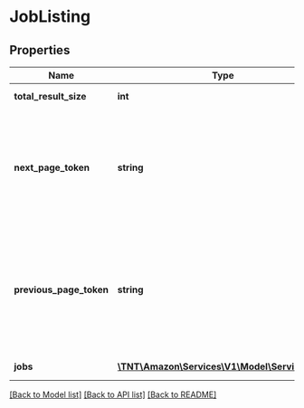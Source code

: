 # JobListing

## Properties
Name | Type | Description | Notes
------------ | ------------- | ------------- | -------------
**total_result_size** | **int** | Total result size of the query result. | [optional] 
**next_page_token** | **string** | A generated string used to pass information to your next request. If &#x60;nextPageToken&#x60; is returned, pass the value of &#x60;nextPageToken&#x60; to the &#x60;pageToken&#x60; to get next results. | [optional] 
**previous_page_token** | **string** | A generated string used to pass information to your next request. If &#x60;previousPageToken&#x60; is returned, pass the value of &#x60;previousPageToken&#x60; to the &#x60;pageToken&#x60; to get previous page results. | [optional] 
**jobs** | [**\TNT\Amazon\Services\V1\Model\ServiceJob[]**](ServiceJob.md) | List of job details for the given input. | [optional] 

[[Back to Model list]](../README.md#documentation-for-models) [[Back to API list]](../README.md#documentation-for-api-endpoints) [[Back to README]](../README.md)


